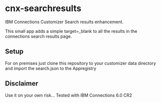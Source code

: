 # cnx-searchresults
IBM Connections Customizer Search results enhancement.

This small app adds a simple target=_blank to all the results in the connections search results page.

## Setup

For on premises just clone this repository to your customizer data directory and import the search.json to the Appregistry

## Disclaimer

Use it on your own risk...
Tested with IBM Connections 6.0 CR2
